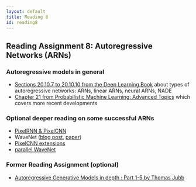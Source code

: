 ```yaml
---
layout: default
title: Reading 8
id: reading8
---
```



## Reading Assignment 8: Autoregressive Networks (ARNs)

### Autoregressive models in general

- [Sections 20.10.7 to 20.10.10 from the Deep Learning Book](http://www.deeplearningbook.org/contents/generative_models.html) about types of autoregressive networks: ARNs, linear ARNs, neural ARNs, NADE
- [Chapter 21 from Probabilistic Machine Learning: Advanced Topics](https://probml.github.io/pml-book/book2.html) which covers more recent developments

### Optional deeper reading on some successful ARNs
- [PixelRNN & PixelCNN](https://arxiv.org/abs/1601.06759)
- WaveNet ([blog post](https://deepmind.com/blog/wavenet-a-generative-model-raw-audio/), [paper](https://arxiv.org/abs/1609.03499))
- [PixelCNN extensions](https://arxiv.org/abs/1606.05328)
- [parallel WaveNet](https://arxiv.org/abs/1711.10433)

### Former Reading Assignment (optional)
- [Autoregressive Generative Models in depth : Part 1-5 by Thomas Jubb](https://thomasjubb.blog/autoregressive-generative-models-in-depth-part-1/)
